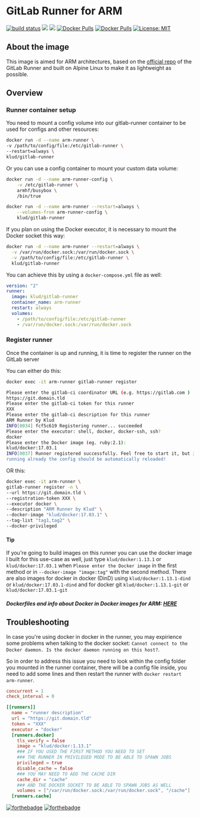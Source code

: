 # GitLab Runner for ARM

[![build status](https://gitlab.com/klud/gitlab-runner/badges/master/build.svg)](https://gitlab.com/klud/gitlab-runner/commits-master) [![](https://images.microbadger.com/badges/image/klud/gitlab-runner:armhf.svg)](https://microbadger.com/images/klud/gitlab-runner:armhf "Get your own image badge on microbadger.com") [![](https://images.microbadger.com/badges/version/klud/gitlab-runner.svg)](https://microbadger.com/images/klud/gitlab-runner "Get your own version badge on microbadger.com") [![Docker Pulls](https://img.shields.io/docker/pulls/klud/gitlab-runner.svg)](https://hub.docker.com/r/klud/gitlab-runner/) [![Docker Pulls](https://img.shields.io/docker/stars/klud/gitlab-runner.svg)](https://hub.docker.com/r/klud/gitlab-runner/) [![License: MIT](https://img.shields.io/badge/License-MIT-yellow.svg)](https://gitlab.com/klud/gitlab-runner/blob/master/LICENSE)

<!-- ---

### ARMHF:
[![](https://images.microbadger.com/badges/image/klud/gitlab-runner:armhf.svg)](https://microbadger.com/images/klud/gitlab-runner:armhf "Get your own image badge on microbadger.com") [![](https://images.microbadger.com/badges/version/klud/gitlab-runner.svg)](https://microbadger.com/images/klud/gitlab-runner "Get your own version badge on microbadger.com") [![](https://images.microbadger.com/badges/version/klud/gitlab-runner:latest.svg)](https://microbadger.com/images/klud/gitlab-runner:latest "Get your own version badge on microbadger.com")

---

### UPX:
[![](https://images.microbadger.com/badges/image/klud/gitlab-runner:upx.svg)](https://microbadger.com/images/klud/gitlab-runner:upx "Get your own image badge on microbadger.com") [![](https://images.microbadger.com/badges/version/klud/gitlab-runner:upx.svg)](https://microbadger.com/images/klud/gitlab-runner:upx "Get your own version badge on microbadger.com") 
##### NOTE: THESE IMAGES ARE VERY EXPERIMENTAL, THEY USE [UPX-UCL](https://upx.github.io/) TO COMPRESS THE RUNNER AND DOCKER MACHINE BINARIES IN ORDER TO REDUCE THE IMAGE SIZE.

---

[![forthebadge](https://forthebadge.com/images/badges/built-with-love.svg)](https://forthebadge.com) [![forthebadge](https://forthebadge.com/images/badges/for-you.svg)](https://forthebadge.com) -->

## About the image
This image is aimed for ARM architectures, based on the [official repo](https://gitlab.com/gitlab-org/gitlab-runner) of the GitLab Runner and built on Alpine Linux to make it as lightweight as possible. 

<!-- , the dumb-init ~~was built on a Raspberry Pi running Hypriot OS, but you can build your own if you want to, and add it to the image, just clone the [Yelp/dumb-init repo](https://github.com/Yelp/dumb-init) and make sure to have a working compiler, the `libc` headers and defaults to `glibc`; install `build-essential` package if running a raspbian-based linux and just run `make` within the repo you just cloned~~ is now available ~~built within the docker image build process~~ on alpine linux repositories ~~in a separate stage~~. -->

## Overview

### Runner container setup

You need to mount a config volume into our gitlab-runner container to be used for configs and other resources:
```sh
docker run -d --name arm-runner \
-v /path/to/config/file:/etc/gitlab-runner \
--restart=always \
klud/gitlab-runner
```


Or you can use a config container to mount your custom data volume:
```sh
docker run -d --name arm-runner-config \
    -v /etc/gitlab-runner \
    armhf/busybox \
    /bin/true

docker run -d --name arm-runner --restart=always \
    --volumes-from arm-runner-config \
    klud/gitlab-runner
```


If you plan on using the Docker executor, it is necessary to mount the Docker socket this way:
```sh
docker run -d --name arm-runner --restart=always \
  -v /var/run/docker.sock:/var/run/docker.sock \
  -v /path/to/config/file:/etc/gitlab-runner \
  klud/gitlab-runner
```


You can achieve this by using a `docker-compose.yml` file as well:
```yaml
version: "2"
runner:
  image: klud/gitlab-runner
  container_name: arm-runner
  restart: always
  volumes:
    - /path/to/config/file:/etc/gitlab-runner
    - /var/run/docker.sock:/var/run/docker.sock
```

### Register runner

Once the container is up and running, it is time to register the runner on the GitLab server


You can either do this:
```sh
docker exec -it arm-runner gitlab-runner register

Please enter the gitlab-ci coordinator URL (e.g. https://gitlab.com )
https://git.domain.tld
Please enter the gitlab-ci token for this runner
XXX
Please enter the gitlab-ci description for this runner
ARM Runner by Klud
INFO[0034] fcf5c619 Registering runner... succeeded
Please enter the executor: shell, docker, docker-ssh, ssh?
docker
Please enter the Docker image (eg. ruby:2.1):
klud/docker:17.03.1
INFO[0037] Runner registered successfully. Feel free to start it, but if it's
running already the config should be automatically reloaded!
```

OR this:
```sh
docker exec -it arm-runner \
gitlab-runner register -n \
--url https://git.domain.tld \
--registration-token XXX \
--executor docker \
--description "ARM Runner by Klud" \
--docker-image "klud/docker:17.03.1" \
--tag-list "tag1,tag2" \
--docker-privileged
```

#### Tip
 If you're going to build images on this runner you can use the docker image I built for this use-case as well, just type ```klud/docker:1.13.1``` or ```klud/docker:17.03.1``` when ```Please enter the Docker image``` in the first method or in ```--docker-image "image:tag"``` with the second method. There are also images for docker in docker (DinD) using ```klud/docker:1.13.1-dind``` or ```klud/docker:17.03.1-dind``` and for docker git ```klud/docker:1.13.1-git``` or ```klud/docker:17.03.1-git```

##### Dockerfiles and info about Docker in Docker images for ARM: [HERE](https://gitlab.com/klud/docker-arm)

## Troubleshooting
In case you're using docker in docker in the runner, you may expirience some problems when talking to the docker socket: ```Cannot connect to the Docker daemon. Is the docker daemon running on this host?```.

So in order to address this issue you need to look within the config folder you mounted in the runner container, there will be a config file inside, you need to add some lines and then restart the runner with ```docker restart arm-runner```.

```toml
concurrent = 1
check_interval = 0

[[runners]]
  name = "runner description"
  url = "https://git.domain.tld"
  token = "XXX"
  executor = "docker"
  [runners.docker]
    tls_verify = false
    image = "klud/docker:1.13.1"
    ### IF YOU USED THE FIRST METHOD YOU NEED TO SET
    ### THE RUNNER IN PRIVILEGED MODE TO BE ABLE TO SPAWN JOBS
    privileged = true
    disable_cache = false
    ### YOU MAY NEED TO ADD THE CACHE DIR
    cache_dir = "cache"
    ### AND THE DOCKER SOCKET TO BE ABLE TO SPAWN JOBS AS WELL
    volumes = ["/var/run/docker.sock:/var/run/docker.sock", "/cache"]
  [runners.cache]
```

[![forthebadge](https://forthebadge.com/images/badges/built-with-love.svg)](https://forthebadge.com) [![forthebadge](https://forthebadge.com/images/badges/for-you.svg)](https://forthebadge.com)
